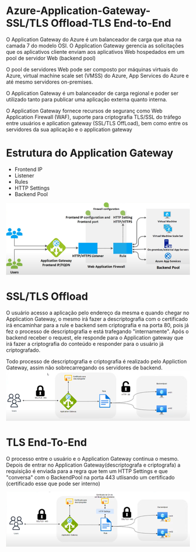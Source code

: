 # Azure-Application-Gateway-SSL/TLS Offload-TLS End-to-End

O Application Gateway do Azure é um balanceador de carga que atua na camada 7 do modelo OSI. 
O Application Gateway gerencia as solicitações que os aplicativos cliente enviam aos aplicativos Web hospedados 
em um pool de servidor Web (backend pool)

O pool de servidores Web pode ser composto por máquinas virtuais do Azure, virtual machine scale set (VMSS) do Azure,
App Services do Azure e até mesmo servidores on-premises.

O Application Gateway é um balanceador de carga regional e poder ser utilizado tanto para publicar uma aplicação externa quanto interna.

O Application Gateway fornece recursos de seguranç como Web Application Firewall (WAF), suporte para criptografia TLS/SSL do tráfego entre 
usuários e aplication gateway (SSL/TLS OffLoad), bem como entre os servidores da sua aplicação e o application gateway

# Estrutura do Application Gateway

* Frontend IP
* Listener
* Rules
* HTTP Settings
* Backend Pool

![appfw01](Images/appfw01.png)

# SSL/TLS Offload

O usuário acesso a aplicação pelo endereço da mesma e quando chegar no Application Gateway, o mesmo irá fazer a descriptografia com o certificado irá encaminhar para a rule e backend sem criptografia e na porta 80, pois já fez o processo de descriptografia e está trafegando "internamente". Após o backend receber o request, ele responde para o Application gateway que irá fazer a criptografia do conteúdo e responder para o usuário já criptografado.

Todo processo de descriptografia e criptografia é realizado pelo Appliction Gateway, assim não sobrecarregando os servidores de backend.
![appfw02](Images/appfw02.png)

# TLS End-To-End

O processo entre o usuário e o Application Gateway continua o mesmo. Depois de entrar no Application Gateway(descriptografa e criptografa) a requisição é enviada para a regra que tem um HTTP Settings e que "conversa" com o BackendPool na porta 443 utlisando um certificado (certificado esse que pode ser interno) 

![appfw03](Images/appfw03.png)